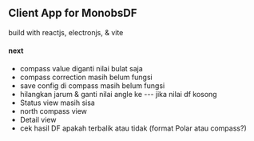 ## Client App for MonobsDF

build with reactjs, electronjs, & vite

#### next

- compass value diganti nilai bulat saja
- compass correction masih belum fungsi
- save config di compass masih belum fungsi
- hilangkan jarum & ganti nilai angle ke --- jika nilai df kosong
- Status view masih sisa
- north compass view
- Detail view
- cek hasil DF apakah terbalik atau tidak (format Polar atau compass?)
